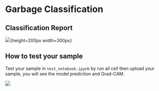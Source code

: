 # Garbage Classification

## Classification Report
![](https://github.com/filmerxyz/GarbageClassification/blob/master/readme_image/image1.png){height=200px width=300px}

## How to test your sample
Test your sample in ```test_notebook.ipynb``` by run all cell then upload your sample, you will see the model prediction and Grad-CAM.

![](https://github.com/filmerxyz/GarbageClassification/blob/master/readme_image/image2.png)
